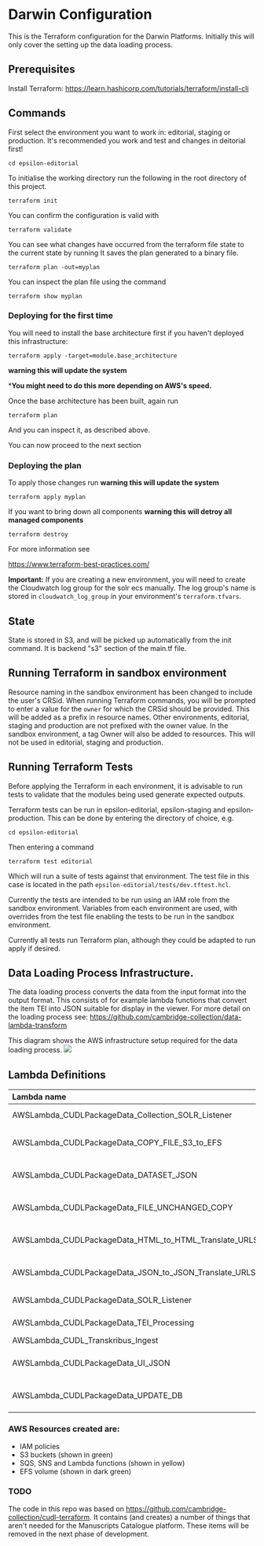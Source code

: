 # Darwin Configuration

This is the Terraform configuration for the Darwin Platforms.
Initially this will only cover the setting up the data loading process.

## Prerequisites 

Install Terraform: https://learn.hashicorp.com/tutorials/terraform/install-cli

## Commands

First select the environment you want to work in: editorial, staging or production.  It's recommended you 
work and test and changes in deitorial first!

    cd epsilon-editorial

To initialise the working directory run the following in the root directory of this project.

    terraform init

You can confirm the configuration is valid with 

    terraform validate 

You can see what changes have occurred from the terraform file state to the current state by running
It saves the plan generated to a binary file.

    terraform plan -out=myplan 

You can inspect the plan file using the command

    terraform show myplan 

### Deploying for the first time

You will need to install the base architecture first if you haven't deployed this infrastructure:

    terraform apply -target=module.base_architecture

**warning this will update the system** 

***You might need to do this more depending on AWS's speed.**

Once the base architecture has been built, again run

    terraform plan

And you can inspect it, as described above.

You can now proceed to the next section

### Deploying the plan

To apply those changes run  **warning this will update the system** 

    terraform apply myplan

If you want to bring down all components **warning this will detroy all managed components**
    
    terraform destroy

For more information see

https://www.terraform-best-practices.com/

**Important:** If you are creating a new environment, you will need to create the Cloudwatch log group for the solr ecs 
manually. The log group's name is stored in `cloudwatch_log_group` in your environment's `terraform.tfvars`. 

## State

State is stored in S3, and will be picked up automatically from the init command.
It is backend "s3" section of the main.tf file.

## Running Terraform in sandbox environment

Resource naming in the sandbox environment has been changed to include the user's CRSid. When running Terraform commands, you will be prompted to enter a value for the `owner` for which the CRSid should be provided. This will be added as a prefix in resource names. Other environments, editorial, staging and production are not prefixed with the owner value. In the sandbox environment, a tag Owner will also be added to resources. This will not be used in editorial, staging and production.

## Running Terraform Tests

Before applying the Terraform in each environment, it is advisable to run tests to validate that the modules being used generate expected outputs.

Terraform tests can be run in epsilon-editorial, epsilon-staging and epsilon-production. This can be done by entering the directory of choice, e.g.

    cd epsilon-editorial

Then entering a command 

    terraform test editorial

Which will run a suite of tests against that environment. The test file in this case is located in the path `epsilon-editorial/tests/dev.tftest.hcl`.

Currently the tests are intended to be run using an IAM role from the sandbox environment. Variables from each environment are used, with overrides from the test file enabling the tests to be run in the sandbox environment.

Currently all tests run Terraform plan, although they could be adapted to run apply if desired.

## Data Loading Process Infrastructure.

The data loading process converts the data from the input format into the output format.
This consists of for example lambda functions that convert the item TEI into JSON suitable for
display in the viewer. For more detail on the loading process see:
https://github.com/cambridge-collection/data-lambda-transform

This diagram shows the AWS infrastructure setup required for the data loading process. 
![](docs/images/CUDL_data_processing.jpg)

## Lambda Definitions

| Lambda name                                           | Type      | Runtime | Source Code                                                   |
| :---------------------------------------------------- | :-------- | :------ | :------------------------------------------------------------ |
| AWSLambda_CUDLPackageData_Collection_SOLR_Listener    | Container | Docker  | https://github.com/cambridge-collection/cudl-solr-listener    |
| AWSLambda_CUDLPackageData_COPY_FILE_S3_to_EFS         | Java Jar  | Java 11 | https://github.com/cambridge-collection/data-lambda-transform |
| AWSLambda_CUDLPackageData_DATASET_JSON                | Java Jar  | Java 11 | https://github.com/cambridge-collection/data-lambda-transform |
| AWSLambda_CUDLPackageData_FILE_UNCHANGED_COPY         | Java Jar  | Java 11 | https://github.com/cambridge-collection/data-lambda-transform |
| AWSLambda_CUDLPackageData_HTML_to_HTML_Translate_URLS | Java Jar  | Java 11 | https://github.com/cambridge-collection/data-lambda-transform |
| AWSLambda_CUDLPackageData_JSON_to_JSON_Translate_URLS | Java Jar  | Java 11 | https://github.com/cambridge-collection/data-lambda-transform |
| AWSLambda_CUDLPackageData_SOLR_Listener               | Container | Docker  | https://github.com/cambridge-collection/cudl-solr-listener    |
| AWSLambda_CUDLPackageData_TEI_Processing              | Container | Docker  | https://github.com/cambridge-collection/transkribus-import    |
| AWSLambda_CUDL_Transkribus_Ingest                     | Container | Docker  | ??                                                            |
| AWSLambda_CUDLPackageData_UI_JSON                     | Java Jar  | Java 11 | https://github.com/cambridge-collection/data-lambda-transform |
| AWSLambda_CUDLPackageData_UPDATE_DB                   | Java Jar  | Java 11 | https://github.com/cambridge-collection/data-lambda-transform |


### AWS Resources created are:

- IAM policies
- S3 buckets (shown in green)
- SQS, SNS and Lambda functions (shown in yellow)
- EFS volume (shown in dark green)

### TODO

The code in this repo was based on <https://github.com/cambridge-collection/cudl-terraform>. It contains (and creates) a number of things that aren't needed for the Manuscripts Catalogue platform. These items will be removed in the next phase of development.
